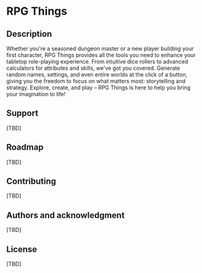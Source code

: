 # RPG Things

## Description

Whether you're a seasoned dungeon master or a new player building your first character, RPG Things provides all the tools you need to enhance your tabletop role-playing experience. From intuitive dice rollers to advanced calculators for attributes and skills, we've got you covered. Generate random names, settings, and even entire worlds at the click of a button, giving you the freedom to focus on what matters most: storytelling and strategy. Explore, create, and play – RPG Things is here to help you bring your imagination to life!

## Support

[TBD]

## Roadmap

[TBD]

## Contributing

[TBD]

## Authors and acknowledgment

[TBD]

## License

[TBD]